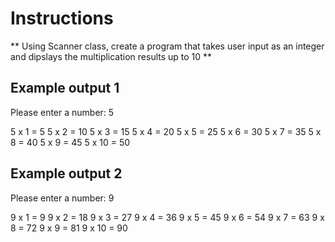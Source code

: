 # Instructions  

  ** Using Scanner class, create a program that takes user input as an integer and dipslays the multiplication results up to 10  **

  ## Example output 1

  Please enter a number: 5

  5 x 1 = 5
  5 x 2 = 10
  5 x 3 = 15
  5 x 4 = 20
  5 x 5 = 25
  5 x 6 = 30
  5 x 7 = 35
  5 x 8 = 40
  5 x 9 = 45
  5 x 10 = 50

  ## Example output 2

  Please enter a number: 9

  9 x 1 = 9
  9 x 2 = 18
  9 x 3 = 27
  9 x 4 = 36
  9 x 5 = 45
  9 x 6 = 54
  9 x 7 = 63
  9 x 8 = 72
  9 x 9 = 81
  9 x 10 = 90

 
  